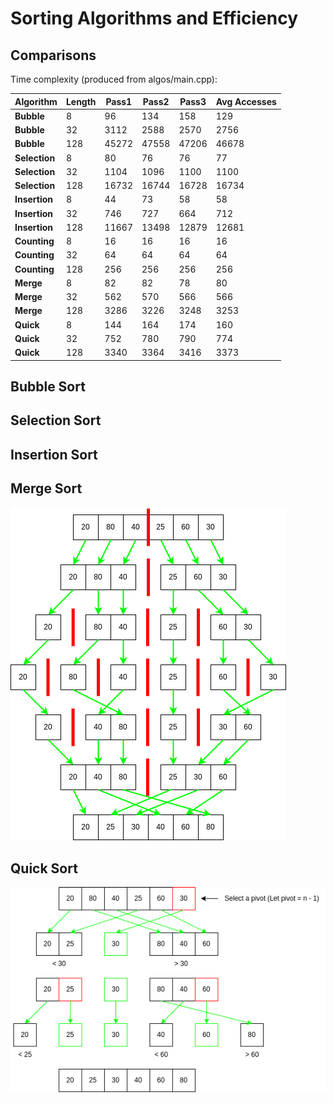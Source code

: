 # Sorting Algorithms and Efficiency

## Comparisons

Time complexity (produced from algos/main.cpp):

| Algorithm  | Length | Pass1 | Pass2 | Pass3 | Avg Accesses |
|------------|--------|-------|-------|-------|-------------|
| **Bubble**  | 8      | 96    | 134   | 158   | 129         |
| **Bubble**  | 32     | 3112  | 2588  | 2570  | 2756        |
| **Bubble**  | 128    | 45272 | 47558 | 47206 | 46678       |
| **Selection** | 8      | 80    | 76    | 76    | 77          |
| **Selection** | 32     | 1104  | 1096  | 1100  | 1100        |
| **Selection** | 128    | 16732 | 16744 | 16728 | 16734       |
| **Insertion** | 8      | 44    | 73    | 58    | 58          |
| **Insertion** | 32     | 746   | 727   | 664   | 712         |
| **Insertion** | 128    | 11667 | 13498 | 12879 | 12681       |
| **Counting**  | 8      | 16    | 16    | 16    | 16          |
| **Counting**  | 32     | 64    | 64    | 64    | 64          |
| **Counting**  | 128    | 256   | 256   | 256   | 256         |
| **Merge**     | 8      | 82    | 82    | 78    | 80          |
| **Merge**     | 32     | 562   | 570   | 566   | 566         |
| **Merge**     | 128    | 3286  | 3226  | 3248  | 3253        |
| **Quick**     | 8      | 144   | 164   | 174   | 160         |
| **Quick**     | 32     | 752   | 780   | 790   | 774         |
| **Quick**     | 128    | 3340  | 3364  | 3416  | 3373        |

## Bubble Sort

## Selection Sort

## Insertion Sort

## Merge Sort

![Merge sort steps](./images/mergeSort.drawio.png)

## Quick Sort

![Quick sort steps](./images/quickSort.drawio.png)
